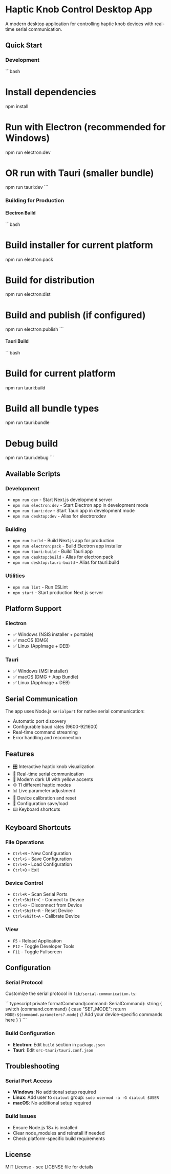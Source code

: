 # Haptic Knob Control Desktop App

A modern desktop application for controlling haptic knob devices with real-time serial communication.

## Quick Start

### Development
\`\`\`bash
# Install dependencies
npm install

# Run with Electron (recommended for Windows)
npm run electron:dev

# OR run with Tauri (smaller bundle)
npm run tauri:dev
\`\`\`

### Building for Production

#### Electron Build
\`\`\`bash
# Build installer for current platform
npm run electron:pack

# Build for distribution
npm run electron:dist

# Build and publish (if configured)
npm run electron:publish
\`\`\`

#### Tauri Build
\`\`\`bash
# Build for current platform
npm run tauri:build

# Build all bundle types
npm run tauri:bundle

# Debug build
npm run tauri:debug
\`\`\`

## Available Scripts

### Development
- `npm run dev` - Start Next.js development server
- `npm run electron:dev` - Start Electron app in development mode
- `npm run tauri:dev` - Start Tauri app in development mode
- `npm run desktop:dev` - Alias for electron:dev

### Building
- `npm run build` - Build Next.js app for production
- `npm run electron:pack` - Build Electron app installer
- `npm run tauri:build` - Build Tauri app
- `npm run desktop:build` - Alias for electron:pack
- `npm run desktop:tauri-build` - Alias for tauri:build

### Utilities
- `npm run lint` - Run ESLint
- `npm start` - Start production Next.js server

## Platform Support

### Electron
- ✅ Windows (NSIS installer + portable)
- ✅ macOS (DMG)
- ✅ Linux (AppImage + DEB)

### Tauri
- ✅ Windows (MSI installer)
- ✅ macOS (DMG + App Bundle)
- ✅ Linux (AppImage + DEB)

## Serial Communication

The app uses Node.js `serialport` for native serial communication:
- Automatic port discovery
- Configurable baud rates (9600-921600)
- Real-time command streaming
- Error handling and reconnection

## Features

- 🎛️ Interactive haptic knob visualization
- 🔌 Real-time serial communication
- 🎨 Modern dark UI with yellow accents
- ⚙️ 11 different haptic modes
- 📊 Live parameter adjustment
- 🔄 Device calibration and reset
- 💾 Configuration save/load
- ⌨️ Keyboard shortcuts

## Keyboard Shortcuts

### File Operations
- `Ctrl+N` - New Configuration
- `Ctrl+S` - Save Configuration
- `Ctrl+O` - Load Configuration
- `Ctrl+Q` - Exit

### Device Control
- `Ctrl+R` - Scan Serial Ports
- `Ctrl+Shift+C` - Connect to Device
- `Ctrl+D` - Disconnect from Device
- `Ctrl+Shift+R` - Reset Device
- `Ctrl+Shift+A` - Calibrate Device

### View
- `F5` - Reload Application
- `F12` - Toggle Developer Tools
- `F11` - Toggle Fullscreen

## Configuration

### Serial Protocol
Customize the serial protocol in `lib/serial-communication.ts`:

\`\`\`typescript
private formatCommand(command: SerialCommand): string {
  switch (command.command) {
    case "SET_MODE":
      return `MODE:${command.parameters?.mode}`
    // Add your device-specific commands here
  }
}
\`\`\`

### Build Configuration
- **Electron**: Edit `build` section in `package.json`
- **Tauri**: Edit `src-tauri/tauri.conf.json`

## Troubleshooting

### Serial Port Access
- **Windows**: No additional setup required
- **Linux**: Add user to `dialout` group: `sudo usermod -a -G dialout $USER`
- **macOS**: No additional setup required

### Build Issues
- Ensure Node.js 18+ is installed
- Clear node_modules and reinstall if needed
- Check platform-specific build requirements

## License

MIT License - see LICENSE file for details
